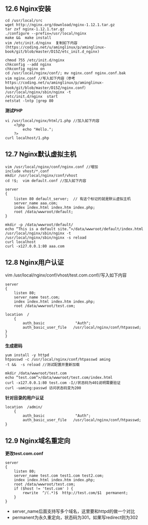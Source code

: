 ## 12.6 Nginx安装

```
cd /usr/local/src
wget http://nginx.org/download/nginx-1.12.1.tar.gz
tar zxf nginx-1.12.1.tar.gz
./configure --prefix=/usr/local/nginx
make &&  make install
vim /etc/init.d/nginx  复制如下内容 (https://coding.net/u/aminglinux/p/aminglinux-book/git/blob/master/D15Z/etc_init.d_nginx)
``` 


```
chmod 755 /etc/init.d/nginx
chkconfig --add nginx 
chkconfig nginx on 
cd /usr/local/nginx/conf/; mv nginx.conf nginx.conf.bak
vim nginx.conf //写入如下内容（参考https://coding.net/u/aminglinux/p/aminglinux-book/git/blob/master/D15Z/nginx.conf）
/usr/local/nginx/sbin/nginx -t
/etc/init.d/nginx  start
netstat -lntp |grep 80
```

**测试PHP**

```
vi /usr/local/nginx/html/1.php //加入如下内容
    <?php
        echo "Hello.";
    ?>
curl localhost/1.php
```


## 12.7 Nginx默认虚拟主机

```
vim /usr/local/nginx/conf/nginx.conf //增加
include vhost/*.conf
mkdir /usr/local/nginx/conf/vhost
cd !$;  vim default.conf //加入如下内容
```

```
server
{
    listen 80 default_server;  // 有这个标记的就是默认虚拟主机
    server_name aaa.com;
    index index.html index.htm index.php;
    root /data/wwwroot/default;
}
```

```
mkdir -p /data/wwwroot/default/
echo “This is a default site.”>/data/wwwroot/default/index.html
/usr/local/nginx/sbin/nginx -t
/usr/local/nginx/sbin/nginx -s reload
curl localhost
curl -x127.0.0.1:80 aaa.com
```


## 12.8 Nginx用户认证

vim /usr/local/nginx/conf/vhost/test.com.conf//写入如下内容
```
server
{
    listen 80;
    server_name test.com;
    index index.html index.htm index.php;
    root /data/wwwroot/test.com;
    
location  /
    {
        auth_basic              "Auth";
        auth_basic_user_file   /usr/local/nginx/conf/htpasswd;
}
}
``` 

**生成密码**

```
yum install -y httpd
htpasswd -c /usr/local/nginx/conf/htpasswd aming 
-t &&  -s reload //测试配置并重新加载
```

```
mkdir /data/wwwroot/test.com
echo “test.com”>/data/wwwroot/test.com/index.html
curl -x127.0.0.1:80 test.com -I//状态码为401说明需要验证
curl -uaming:passwd 访问状态码变为200
```

**针对目录的用户认证**

```
location  /admin/
    {
        auth_basic              "Auth";
        auth_basic_user_file   /usr/local/nginx/conf/htpasswd;
}
```


## 12.9 Nginx域名重定向

**更改test.com.conf**

```
server
{
    listen 80;
    server_name test.com test1.com test2.com;
    index index.html index.htm index.php;
    root /data/wwwroot/test.com;
    if ($host != 'test.com' ) {
        rewrite  ^/(.*)$  http://test.com/$1  permanent;
    }
}
``` 

* server_name后面支持写多个域名，这里要和httpd的做一个对比
* permanent为永久重定向，状态码为301，如果写redirect则为302
